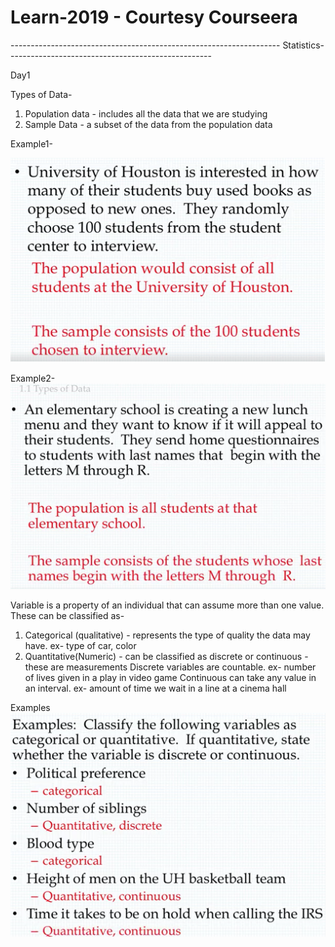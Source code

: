 # Learn-2019 - Courtesy Courseera
------------------------------------------------------------------- Statistics---------------------------------------------------

Day1

Types of Data-
1. Population data - includes all the data that we are studying
2. Sample Data - a subset of the data from the population data

Example1-

![Example1](/images/typesofdata.jpg?raw=true "Example1")

Example2-
![Example2](/images/type0fdata2.png?raw=true "Example2")


Variable
is a property of an individual that can assume more than one value. These can be classified as-
1. Categorical (qualitative) - represents the type of quality the data may have. ex- type of car, color
2. Quantitative(Numeric) - can be classified as discrete or continuous - these are measurements
Discrete variables are countable. ex- number of lives given in a play in video game
Continuous can take any value in an interval. ex- amount of time we wait in a line at a cinema hall

Examples
![Examples](/images/categoricalvsquantitative.png?raw=true "Examples")
